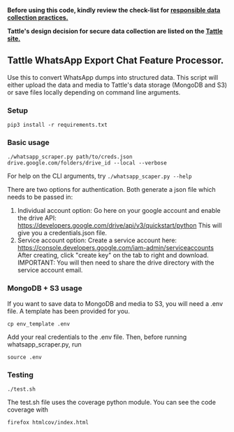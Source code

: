 **Before using this code, kindly review the check-list for [responsible data collection practices.](https://tattle.co.in/products/closed-messaging-checklist/)**

**Tattle's design decision for secure data collection are listed on the [Tattle site.](https://tattle.co.in/products/whatsapp-archiver)**


## Tattle WhatsApp Export Chat Feature Processor.

Use this to convert WhatsApp dumps into structured data. This script will either upload the data and media to Tattle's data storage (MongoDB and S3) or save files locally depending on command line arguments.


### Setup

    pip3 install -r requirements.txt


### Basic usage

    ./whatsapp_scraper.py path/to/creds.json drive.google.com/folders/drive_id --local --verbose

For help on the CLI arguments, try `./whatsapp_scaper.py --help`

There are two options for authentication. Both generate a json file which needs to be passed in:
1. Individual account option: 
    Go here on your google account and enable the drive API:
    https://developers.google.com/drive/api/v3/quickstart/python
    This will give you a credentials.json file.
2. Service account option:
    Create a service account here:
    https://console.developers.google.com/iam-admin/serviceaccounts
    After creating, click "create key" on the tab to right and download.
    IMPORTANT: You will then need to share the drive directory with the service account email.

### MongoDB + S3 usage

If you want to save data to MongoDB and media to S3, you will need a .env file. A template has been provided for you.

    cp env_template .env

Add your real credentials to the .env file. Then, before running whatsapp_scraper.py, run

    source .env

### Testing

    ./test.sh

The test.sh file uses the coverage python module. You can see the code coverage with

    firefox htmlcov/index.html
